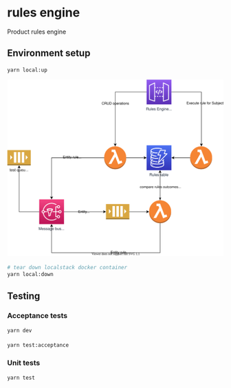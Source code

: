 # rules engine

Product rules engine

## Environment setup

```bash
yarn local:up
```

![architecture](./design/architecture.svg)

```bash
# tear down localstack docker container
yarn local:down
```

## Testing

### Acceptance tests

```bash
yarn dev

yarn test:acceptance
```

### Unit tests

```bash
yarn test
```
